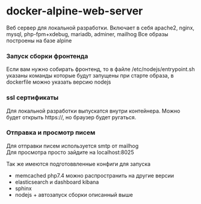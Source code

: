 # docker-alpine-web-server

Веб сервер для локальной разработки.
Включает в себя apache2, nginx, mysql, php-fpm+xdebug, mariadb, adminer, mailhog
Все образы построены на базе alpine

### Запуск сборки фронтенда 
Если вам нужно собирать фронтенд, то в файле /etc/nodejs/entrypoint.sh указаны команды которые будут запущены при старте образа, в dockerfile можно указать версию nodejs

### ssl сертификаты
Для локальной разработки выпускатся внутри контейнера. Можно будет открыть https://, но браузер будет ругаться.

### Отправка и просмотр писем
Для отправки писем используется smtp от mailhog  
Для просмотра просто зайдите на localhost:8025

Так же имеются подготоввленные конфиги для запуска 
- memcached php7.4 можно распространить на другие версии
- elasticsearch и dashboard kibana
- sphinx
- nodejs + автозапуск сборки описанный выше
